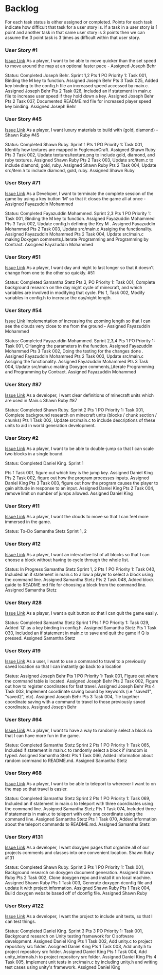 # Backlog

For each task status is either assigned or completed. Points for each task indicate how difficult that task for a user story is. If a task in a user story is 1 point and another task in that same user story is 3 points then we can assume the 3 point task is 3 times as difficult within that user story.

### User Story #1

[Issue Link](https://github.com/WSU-CEG-6110-4410/ADAD-Craft/issues/1)
As a player, I want to be able to move quicker than the set speed to move around the map at an optional faster pace - Assigned Joseph Behr

Status: Completed Joseph Behr. Sprint 1,2
Pts 1 PO Priority 1: Task 001, Binding the M key to function. Assigned Joseph Behr
Pts 3 Task 025, Added key binding to the config.h file an increased speed accessed by main.c. Assigned Joseph Behr
Pts 2 Task 026, Included an if statement in main.c file to increase user speed if they hold down a key. Assigned Joseph Behr
Pts 2 Task 037, Documented README.md file for increased player speed key binding. Assigned Joseph Behr

### User Story #45

[Issue Link](https://github.com/WSU-CEG-6110-4410/ADAD-Craft/issues/45)
As a player, I want luxury materials to build with (gold, diamond) - Shawn Ruby #45

Status: Completed Shawn Ruby. Sprint 1
Pts 1 PO Priority 1: Task 001, Identify how textures are mapped in FoglemanCraft. Assigned Shawn Ruby
Pts 3 Task 002, Update textures/texture.png to include gold, diamond, and ruby textures. Assigned Shawn Ruby
Pts 2 Task 003, Update src/item.c to include diamond, gold, ruby. Assigned Shawn Ruby
Pts 2 Task 004, Update src/item.h to include diamond, gold, ruby. Assigned Shawn Ruby

### User Story #71

[Issue Link](https://github.com/WSU-CEG-6110-4410/ADAD-Craft/issues/71)
As a Developer, I want to terminate the complete session of the game by using a key button 'M' so that it closes the game all at once - Assigned Fayazuddin Mohammed

Status: Completed Fayazuddin Mohammed. Sprint 2,3
Pts 1 PO Priority 1: Task 001, Binding the M key to function. Assigned Fayazuddin Mohammed
Pts 3 Task 002, Update config.h defining the Key M . Assigned Fayazuddin Mohammed
Pts 2 Task 003, Update src/main.c Assiging the functionality. Assigned Fayazuddin Mohammed
Pts 2 Task 004, Update src/main.c making Doxygen comments,Literate Programming and Programming by Contract. Assigned Fayazuddin Mohammed

### User Story #51

[Issue Link](https://github.com/WSU-CEG-6110-4410/ADAD-Craft/issues/51)
As a player, I want day and night to last longer so that it doesn't change from one to the other so quickly. #51

Status: Completed Samantha Stetz
Pts 3, PO Priority 1: Task 001, Complete background research on the day night cycle of minecraft, and which variables are involved in modifying that cycle.
Pts 1, Task 002, Modify variables in config.h to increase the day/night length.

### User Story #54

[Issue Link](https://github.com/WSU-CEG-6110-4410/ADAD-Craft/issues/54)
Implementation of increasing the zooming length so that I can see the clouds very close to me from the ground - Assigned Fayazuddin Mohammed

Status: Completed Fayazuddin Mohammed. Sprint 2,3,4
Pts 1 PO Priority 1: Task 001, CHanging the parameters in the function. Assigned Fayazuddin Mohammed
Pts 3 Task 002, Doing the testing for the changes done . Assigned Fayazuddin Mohammed
Pts 2 Task 003, Update src/main.c Assiging the functionality. Assigned Fayazuddin Mohammed
Pts 3 Task 004, Update src/main.c making Doxygen comments,Literate Programming and Programming by Contract. Assigned Fayazuddin Mohammed

### User Story #87

[Issue Link](https://github.com/WSU-CEG-6110-4410/ADAD-Craft/issues/87)
As a developer, I want clear definitions of minecraft units which are used in Main.c Shawn Ruby #87

Status: Completed Shawn Ruby. Sprint 2
Pts 1 PO Priority 1: Task 001, Complete background research on minecraft units (blocks / chunk section / chunks)
Pts 1 Task 002, Update src/main.c to include descriptions of these units to aid in world generation development.

### User Story #2

[Issue Link](https://github.com/WSU-CEG-6110-4410/ADAD-Craft/issues/2)
As a player, I want to be able to double-jump so that I can scale two blocks in a single bound.

Status: Completed Daniel King. Sprint 1

Pts 1 Task 001, figure out which key is the jump key. Assigned Daniel King
Pts 2 Task 002, figure out how the program processes inputs. Assigned Daniel King
Pts 3 Task 003, figure out how the program causes the player to gain altitude in response to an input. Assigned Daniel King
Pts 2 Task 004, remove limit on number of jumps allowed. Assigned Daniel King

### User Story #11

[Issue Link](https://github.com/WSU-CEG-6110-4410/ADAD-Craft/issues/11)
As a player, I want the clouds to move so that I can feel more immersed in the game.

Status: To-Do Samantha Stetz Sprint 1, 2

### User Story #12

[Issue Link](https://github.com/WSU-CEG-6110-4410/ADAD-Craft/issues/12)
As a player, I want an interactive list of all blocks so that I can choose a block without having to cycle through the whole list.

Status: In Progress Samantha Stetz Sprint 1, 2
Pts 1 PO Priority 1: Task 040, Included an if statement in main.c to allow a player to select a block using the command line. Assigned Samantha Stetz
Pts 2 Task 048, Added block guide to README.md file for choosing a block from the command line. Assigned Samantha Stetz

### User Story #28

[Issue Link](https://github.com/WSU-CEG-6110-4410/ADAD-Craft/issues/28)
As a player, I want a quit button so that I can quit the game easily.

Status: Completed Samantha Stetz Sprint 1
Pts 1 PO Priority 1: Task 029, Added 'Q' as a key binding in config.h. Assigned Samantha Stetz
Pts 1 Task 030, Included an if statement in main.c to save and quit the game if Q is pressed. Assigned Samantha Stetz

### User Story #19

[Issue Link](https://github.com/WSU-CEG-6110-4410/ADAD-Craft/issues/19)
As a user, I want to use a command to travel to a previously saved location so that I can instantly go back to a location

Status: Assigned Joseph Behr
Pts 1 PO Priority 1: Task 001, Figure out where the command table is located. Assigned Joseph Behr
Pts 2 Task 002, Figure out how to register coordinates for fast travel. Assigned Joseph Behr
Pts 4 Task 003, Implement coordinate saving bound by keywords (i.e "saved1", "saved2", etc). Assigned Joseph Behr
Pts 3 Task 004, Tie together coordinate saving with a command to travel to those previously saved coordinates. Assigned Joseph Behr

### User Story #64

[Issue Link](https://github.com/WSU-CEG-6110-4410/ADAD-Craft/issues/64)
As a player, I want to have a way to randomly select a block so that I can have more fun in the game.

Status: Completed Samantha Stetz Sprint 2
Pts 1 PO Priority 1: Task 065, Included if statement in main.c to randomly select a block if /random is typed. Assigned Samantha Stetz
Pts 1 Task 066, Added information about random command to README.md. Assigned Samantha Stetz

### User Story #68

[Issue Link](https://github.com/WSU-CEG-6110-4410/ADAD-Craft/issues/68)
As a player, I want to be able to teleport to wherever I want to on the map so that travel is easier.

Status: Completed Samantha Stetz Sprint 2
Pts 1 PO Priority 1: Task 069, Included an if statement in main.c to teleport with three coordinates using the command line. Assigned Samantha Stetz
Pts 1 Task 074, Included three if statements in main.c to teleport with only one coordinate using the command line. Assigned Samantha Stetz
Pts 1 Task 070, Added information about the teleport commands to README.md. Assigned Samantha Stetz

### User Story #131

[Issue Link](https://github.com/WSU-CEG-6110-4410/ADAD-Craft/issues/131)
As a developer, I want doxygen pages that organize all of our projects comments and classes into one convenient location. Shawn Ruby #131

Status: Completed Shawn Ruby. Sprint 3
Pts 1 PO Priority 1: Task 001, Background research on doxygen document generation. Assigned Shawn Ruby
Pts 2 Task 002, Clone doxygen repo and install it on local machine. Assigned Shawn Ruby
Pts 1 Task 003, Generate doxygen dconfig file and update it with project information. Assigned Shawn Ruby
Pts 1 Task 004, Build doxygen website based off of dconfig file. Assigned Shawn Ruby

### User Story #122

[Issue Link](https://github.com/WSU-CEG-6110-4410/ADAD-Craft/issues/122)
As a developer, I want the project to include unit tests, so that I can test things.

Status: Completed Daniel King. Sprint 3
Pts 3 PO Priority 1: Task 001, Background research on Unity testing framework for C software development. Assigned Daniel King
Pts 1 Task 002, Add unity.c to project repository src folder. Assigned Daniel King
Pts 1 Task 003, Add unity.h to project repository src folder. Assigned Daniel King
Pts 1 Task 004, Add unity_internals.h to project repository src folder. Assigned Daniel King
Pts 4 Task 005, Implement unit tests in src/main.c by including unity.h and writing test cases using unity's framework. Assigned Daniel King
